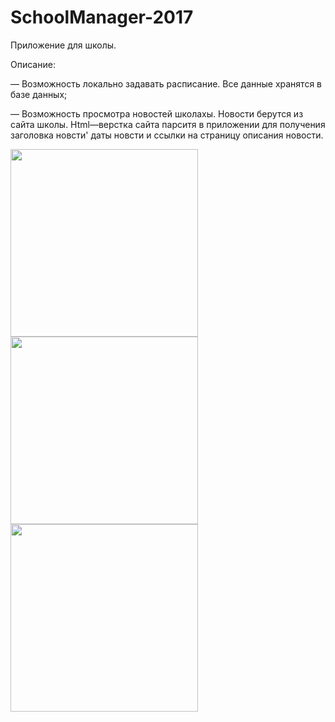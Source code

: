 # SchoolManager-2017
Приложение для школы.


Описание:


— Возможность локально задавать расписание. Все данные хранятся в базе данных;

— Возможность просмотра новостей школахы. Новости берутся из сайта школы. Html—верстка сайта парситя в приложении для получения заголовка новсти' даты новсти и ссылки на страницу описания новости.

<img src="https://user-images.githubusercontent.com/17685189/147379500-fdb8f387-1fe5-4eee-a44d-05e0cfb50d51.png" width="300"> <img src="https://user-images.githubusercontent.com/17685189/147379502-9c3aa90c-0723-49c6-b99e-c3979bd685a1.png" width="300"> <img src="https://user-images.githubusercontent.com/17685189/147379503-82f87426-216d-4085-bd36-1826ff0b2c16.png" width="300">
